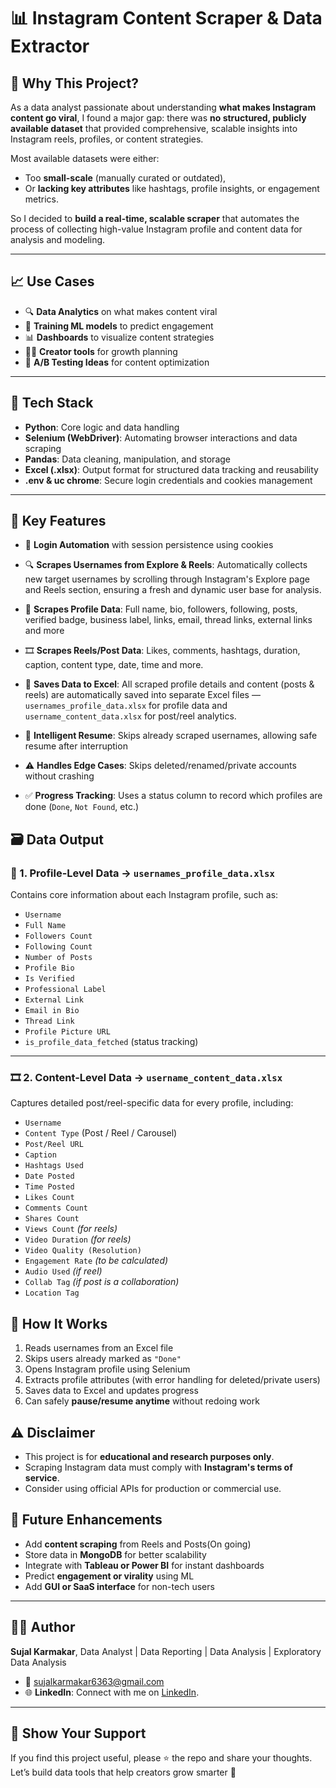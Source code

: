 ﻿# 📊 Instagram Content Scraper & Data Extractor

## 🚀 Why This Project?

As a data analyst passionate about understanding **what makes Instagram content go viral**, I found a major gap: there was **no structured, publicly available dataset** that provided comprehensive, scalable insights into Instagram reels, profiles, or content strategies. 

Most available datasets were either:
- Too **small-scale** (manually curated or outdated),
- Or **lacking key attributes** like hashtags, profile insights, or engagement metrics.

So I decided to **build a real-time, scalable scraper** that automates the process of collecting high-value Instagram profile and content data for analysis and modeling.

---

## 📈 Use Cases

- 🔍 **Data Analytics** on what makes content viral
- 🤖 **Training ML models** to predict engagement
- 📊 **Dashboards** to visualize content strategies
- 🧑‍💼 **Creator tools** for growth planning
- 🧪 **A/B Testing Ideas** for content optimization

---

## 🧰 Tech Stack

- **Python**: Core logic and data handling  
- **Selenium (WebDriver)**: Automating browser interactions and data scraping  
- **Pandas**: Data cleaning, manipulation, and storage  
- **Excel (.xlsx)**: Output format for structured data tracking and reusability  
- **.env & uc chrome**: Secure login credentials and cookies management 

---

## 🧠 Key Features

- 🔐 **Login Automation** with session persistence using cookies  
- 🔍 **Scrapes Usernames from Explore & Reels**: Automatically collects new target usernames by scrolling through Instagram's Explore page and Reels section, ensuring a fresh and dynamic user base for analysis.
- 📄 **Scrapes Profile Data**: Full name, bio, followers, following, posts, verified badge, business label, links, email, thread links, external links and more  
- 🎞️ **Scrapes Reels/Post Data**: Likes, comments, hashtags, duration, caption, content type, date, time and more.
- 💾 **Saves Data to Excel**: All scraped profile details and content (posts & reels) are automatically saved into separate Excel files — `usernames_profile_data.xlsx` for profile data and `username_content_data.xlsx` for post/reel analytics.

- 🧠 **Intelligent Resume**: Skips already scraped usernames, allowing safe resume after interruption  
- ⚠️ **Handles Edge Cases**: Skips deleted/renamed/private accounts without crashing  
- ✅ **Progress Tracking**: Uses a status column to record which profiles are done (`Done`, `Not Found`, etc.)



## 🗃️ Data Output

### 📂 1. Profile-Level Data → `usernames_profile_data.xlsx`

Contains core information about each Instagram profile, such as:

- `Username`
- `Full Name`
- `Followers Count`
- `Following Count`
- `Number of Posts`
- `Profile Bio`
- `Is Verified`
- `Professional Label`
- `External Link`
- `Email in Bio`
- `Thread Link`
- `Profile Picture URL`
- `is_profile_data_fetched` (status tracking)

---

### 🎞️ 2. Content-Level Data → `username_content_data.xlsx`

Captures detailed post/reel-specific data for every profile, including:

- `Username`
- `Content Type` (Post / Reel / Carousel)
- `Post/Reel URL`
- `Caption`
- `Hashtags Used`
- `Date Posted`
- `Time Posted`
- `Likes Count`
- `Comments Count`
- `Shares Count` 
- `Views Count` *(for reels)*
- `Video Duration` *(for reels)*
- `Video Quality (Resolution)`
- `Engagement Rate` *(to be calculated)*
- `Audio Used` *(if reel)*
- `Collab Tag` *(if post is a collaboration)*
- `Location Tag` 


## 🔄 How It Works

1. Reads usernames from an Excel file  
2. Skips users already marked as `"Done"`  
3. Opens Instagram profile using Selenium  
4. Extracts profile attributes (with error handling for deleted/private users)  
5. Saves data to Excel and updates progress  
6. Can safely **pause/resume anytime** without redoing work



## ⚠️ Disclaimer

- This project is for **educational and research purposes only**.  
- Scraping Instagram data must comply with **Instagram's terms of service**.  
- Consider using official APIs for production or commercial use.

## 📌 Future Enhancements

- Add **content scraping** from Reels and Posts(On going) 
- Store data in **MongoDB** for better scalability  
- Integrate with **Tableau or Power BI** for instant dashboards  
- Predict **engagement or virality** using ML  
- Add **GUI or SaaS interface** for non-tech users

---

## 🙋‍♂️ Author

**Sujal Karmakar**, Data Analyst | Data Reporting | Data Analysis | Exploratory Data Analysis  
- 📧 [sujalkarmakar6363@gmail.com](mailto:sujalkarmakar6363@gmail.com)
- 🌐 **LinkedIn**: Connect with me on [LinkedIn](https://www.linkedin.com/in/sujal-karmakar-b266ab25b/).


---

## 🌟 Show Your Support

If you find this project useful, please ⭐️ the repo and share your thoughts.  
Let’s build data tools that help creators grow smarter 🚀
